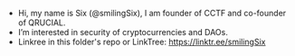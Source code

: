 - Hi, my name is Six (@smilingSix), I am founder of CCTF and co-founder of QRUCIAL.
- I’m interested in security of cryptocurrencies and DAOs.
- Linkree in this folder's repo or LinkTree: https://linktr.ee/smilingSix
